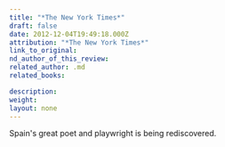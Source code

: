 ```yaml
---
title: "*The New York Times*"
draft: false
date: 2012-12-04T19:49:18.000Z
attribution: "*The New York Times*"
link_to_original:
nd_author_of_this_review:
related_author: .md
related_books:

description:
weight:
layout: none
---
```

Spain's great poet and playwright is being rediscovered.

